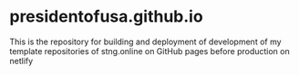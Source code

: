 # presidentofusa.github.io
This is the repository for building and deployment of development of my template repositories of stng.online on GitHub pages before production on netlify
 
